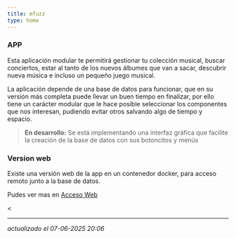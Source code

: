 ```yaml
---
title: mfuzz
type: home
---
```


### APP
Esta aplicación modular te permitirá gestionar tu colección musical, buscar conciertos, estar al tanto de los nuevos álbumes que van a sacar, descubrir nueva música e incluso un pequeño juego musical.

La aplicación depende de una base de datos para funcionar, que en su versión más completa puede llevar un buen tiempo en finalizar, por ello tiene un carácter modular que le hace posible seleccionar los componentes que nos interesan, pudiendo evitar otros salvando algo de tiempo y espacio.


> **En desarrollo:**
> Se está implementando una interfaz gráfica que facilite la creación de la base de datos con sus botoncitos y menús

### Version web
Existe una versión web de la app en un contenedor docker, para acceso remoto junto a la base de datos. 

Pudes ver mas en [Acceso Web](https://volteret4.github.io/music-fuzzy-doc/web_docker/index.html)


< 
 
---
_actualizado el 07-06-2025 20:06_
